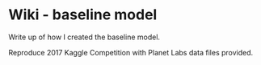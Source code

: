 # Wiki - baseline model  

Write up of how I created the baseline model.  

Reproduce 2017 Kaggle Competition with Planet Labs data files provided.  
